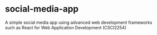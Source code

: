 # social-media-app
A simple social media app using advanced web development frameworks such as React for Web Application Development (CSCI2254)
